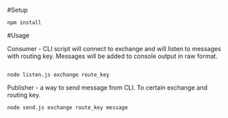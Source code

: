 #Setup

```
npm install
```


#Usage

Consumer - CLI script will connect to exchange and will listen to messages with routing key. 
Messages will be added to console output in raw format.
```

node listen.js exchange route_key

```

Publisher - a way to send message from CLI. To certain exchange and routing key. 
```
node send.js exchange route_key message
```
